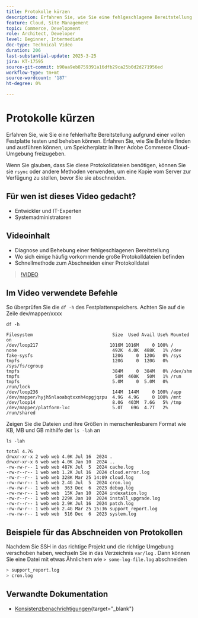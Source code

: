 ```yaml
---
title: Protokolle kürzen
description: Erfahren Sie, wie Sie eine fehlgeschlagene Bereitstellung aufgrund einer vollen Festplatte durch Abschneiden großer Protokolldateien einteilen können.
feature: Cloud, Site Management
topic: Commerce, Development
role: Architect, Developer
level: Beginner, Intermediate
doc-type: Technical Video
duration: 206
last-substantial-update: 2025-3-25
jira: KT-17595
source-git-commit: b90aa9eb8759391a16dfb29ca25b0d2d271956ed
workflow-type: tm+mt
source-wordcount: '187'
ht-degree: 0%

---
```


# Protokolle kürzen

Erfahren Sie, wie Sie eine fehlerhafte Bereitstellung aufgrund einer vollen Festplatte testen und beheben können. Erfahren Sie, wie Sie Befehle finden und ausführen können, um Speicherplatz in Ihrer Adobe Commerce Cloud-Umgebung freizugeben.

Wenn Sie glauben, dass Sie diese Protokolldateien benötigen, können Sie sie `rsync` oder andere Methoden verwenden, um eine Kopie vom Server zur Verfügung zu stellen, bevor Sie sie abschneiden.

## Für wen ist dieses Video gedacht?

- Entwickler und IT-Experten
- Systemadministratoren

## Videoinhalt

- Diagnose und Behebung einer fehlgeschlagenen Bereitstellung
- Wo sich einige häufig vorkommende große Protokolldateien befinden
- Schnellmethode zum Abschneiden einer Protokolldatei

>[!VIDEO](https://video.tv.adobe.com/v/3454592?learn=on&captions=ger)


## Im Video verwendete Befehle

So überprüfen Sie die `df -h` des Festplattenspeichers. Achten Sie auf die Zeile dev/mapper/xxxx

```SHELL
df -h

Filesystem                              Size  Used Avail Use% Mounted on
/dev/loop217                           1016M 1016M     0 100% /
none                                    492K  4.0K  488K   1% /dev
fake-sysfs                              120G     0  120G   0% /sys
tmpfs                                   120G     0  120G   0% /sys/fs/cgroup
tmpfs                                   384M     0  384M   0% /dev/shm
tmpfs                                    50M  460K   50M   1% /run
tmpfs                                   5.0M     0  5.0M   0% /run/lock
/dev/loop236                            144M  144M     0 100% /app
/dev/mapper/hyjh5nlaoabqtxxnh4opgjqzpu  4.9G  4.9G     0 100% /mnt
/dev/loop14                             8.0G  403M  7.6G   5% /tmp
/dev/mapper/platform-lxc                5.0T   69G  4.7T   2% /run/shared
```


Zeigen Sie die Dateien und ihre Größen in menschenlesbarem Format wie KB, MB und GB mithilfe der `ls -lah` an

```SHELL
ls -lah

total 4.7G
drwxr-xr-x 2 web web 4.0K Jul 16  2024 .
drwxr-xr-x 6 web web 4.0K Jan 10  2024 ..
-rw-rw-r-- 1 web web 487K Jul  5  2024 cache.log
-rw-r--r-- 1 web web 1.2K Jul 16  2024 cloud.error.log
-rw-r--r-- 1 web web 328K Mar 25 14:09 cloud.log
-rw-rw-r-- 1 web web 2.4G Jul  5  2024 cron.log
-rw-rw-r-- 1 web web  363 Dec  6  2023 debug.log
-rw-rw-r-- 1 web web  15K Jan 10  2024 indexation.log
-rw-r--r-- 1 web web 229K Jan 10  2024 install_upgrade.log
-rw-r--r-- 1 web web 2.9K Jul 16  2024 patch.log
-rw-rw-r-- 1 web web 2.4G Mar 25 15:36 support_report.log
-rw-rw-r-- 1 web web  516 Dec  6  2023 system.log
```

## Beispiele für das Abschneiden von Protokollen

Nachdem Sie SSH in das richtige Projekt und die richtige Umgebung verschoben haben, wechseln Sie in das Verzeichnis `var/log` . Dann können Sie eine Datei mit etwas Ähnlichem wie `> some-log-file.log` abschneiden

```BASH
> support_report.log 
> cron.log 
```

## Verwandte Dokumentation

- [Konsistenzbenachrichtigungen](https://experienceleague.adobe.com/de/docs/commerce-on-cloud/user-guide/dev-tools/integrations/health-notifications){target="_blank"}
